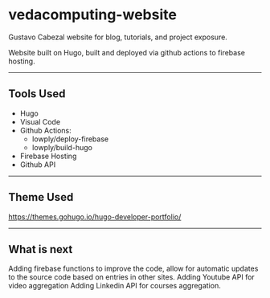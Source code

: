 # vedacomputing-website

Gustavo Cabezal website for blog, tutorials, and project exposure.

Website built on Hugo, built and deployed via github actions to firebase hosting.

---

## Tools Used

- Hugo
- Visual Code
- Github Actions:
  - lowply/deploy-firebase
  - lowply/build-hugo
- Firebase Hosting
- Github API

---

## Theme Used

<https://themes.gohugo.io/hugo-developer-portfolio/>

---

## What is next

Adding firebase functions to improve the code, allow for automatic updates to the source code based on entries in other sites.
Adding Youtube API for video aggregation
Adding Linkedin API for courses aggregation.
